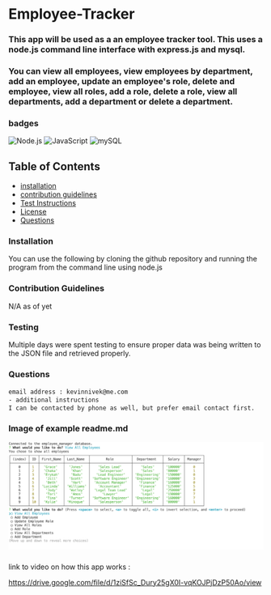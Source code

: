 # Employee-Tracker

### This app will be used as a an employee tracker tool. This uses a node.js command line interface with express.js and mysql.
### You can view all employees, view employees by department, add an employee, update an employee's role, delete and employee, view all roles, add a role, delete a role, view all departments, add a department or delete a department.


### badges
![Node.js](https://img.shields.io/badge/Nodejs-License-blue)
![JavaScript](https://img.shields.io/badge/JavaScript-License-yellowgreen)
![mySQL](https://img.shields.io/badge/mySQL-License-lightgrey)

## Table of Contents

- [installation](#installation)
- [contribution guidelines](#contribution)
- [Test Instructions](#testing)
- [License](#license)
- [Questions](#questions)

### Installation
You can use the following by cloning the github repository and running the program from the command line using node.js



### Contribution Guidelines
N/A as of yet
### Testing
Multiple days were spent testing to ensure proper data was being written to the JSON file and retrieved properly.
### Questions
    email address : kevinnivek@me.com
    - additional instructions 
    I can be contacted by phone as well, but prefer email contact first.

### Image of example readme.md

<img src="./Employee_manager_screenshot.png" alt="Getting started">



### 
link to video on how this app works :

https://drive.google.com/file/d/1ziSfSc_Dury25gX0I-vqKOJPjDzP50Ao/view

